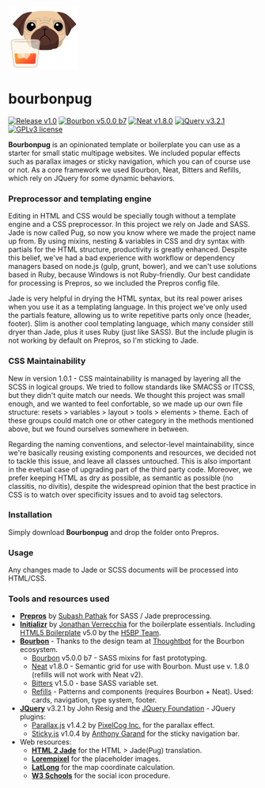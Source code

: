 [<img src="https://github.com/pixelminds/bourbonpug/blob/master/bourbonpug_logo.png" alt="Bourbonpug logo">](https://github.com/pixelminds/bourbonpug)

# bourbonpug
[![Release v1.0](https://img.shields.io/badge/release-v1.0.125-orange.svg)](https://github.com/pixelminds/bourbonpug) [![Bourbon v5.0.0 b7](https://img.shields.io/badge/bourbon-v5.0.0%20b7-red.svg)](http://bourbon.io/) [![Neat v1.8.0](https://img.shields.io/badge/neat-v1.8.0-blue.svg)](https://github.com/thoughtbot/neat/tree/neat-1.8.0-node-sass) [![jQuery v3.2.1](https://img.shields.io/badge/jquery-v3.2.1-green.svg)](https://jquery.com/) [![GPLv3 license](https://img.shields.io/badge/license-GPLv3-blue.svg)](https://www.gnu.org/licenses/gpl-3.0.txt) 

**Bourbonpug** is an opinionated template or boilerplate you can use as a starter for small static multipage websites. We included popular effects such as parallax images or sticky navigation, which you can of course use or not. As a core framework we used Bourbon, Neat, Bitters and Refills, which rely on JQuery for some dynamic behaviors. 
### Preprocessor and templating engine
Editing in HTML and CSS would be specially tough without a template engine and a CSS preprocessor. In this project we rely on Jade and SASS. Jade is now called Pug, so now you know where we made the project name up from. By using mixins, nesting & variables in CSS and dry syntax with partials for the HTML structure, productivity is greatly enhanced. Despite this belief, we've had a bad experience with workflow or dependency managers based on node.js (gulp, grunt, bower), and we can't use solutions based in Ruby, because Windows is not Ruby-friendly. Our best candidate for processing is Prepros, so we included the Prepros config file.

Jade is very helpful in drying the HTML syntax, but its real power arises when you use it as a templating language. In this project we've only used the partials feature, allowing us to write repetitive parts only once (header, footer). Slim is another cool templating language, which many consider still dryer than Jade, plus it uses Ruby (just like SASS). But the include plugin is not working by default on Prepros, so I'm sticking to Jade.
### CSS Maintainability
New in version 1.0.1 - CSS maintainability is managed by layering all the SCSS in logical groups. We tried to follow standards like SMACSS or ITCSS, but they didn't quite match our needs. We thought this project was small enough, and we wanted to feel confortable, so we made up our own file structure: resets > variables > layout > tools > elements > theme. Each of these groups could match one or other category in the methods mentioned above, but we found ourselves somewhere in between.

Regarding the naming conventions, and selector-level maintainability, since we're basically reusing existing components and resources, we decided not to tackle this issue, and leave all classes untouched. This is also important in the evetual case of upgrading part of the third party code. Moreover, we prefer keeping HTML as dry as possible, as semantic as possible (no classitis, no divitis), despite the widespread opinion that the best practice in CSS is to watch over specificity issues and to avoid tag selectors.
### Installation
Simply download **Bourbonpug** and drop the folder onto Prepros. 
### Usage
Any changes made to Jade or SCSS documents will be processed into HTML/CSS.
### Tools and resources used
* [**Prepros**](https://prepros.io/) by [Subash Pathak](https://github.com/Subash) for SASS / Jade preprocessing.
* [**Initializr**](http://www.initializr.com/) by [Jonathan Verrecchia](http://verekia.com/) for the boilerplate essentials. Including [HTML5 Boilerplate](https://html5boilerplate.com/) v5.0 by the [H5BP Team](https://github.com/h5bp).
* [**Bourbon**](http://bourbon.io) - Thanks to the design team at [Thoughtbot](http://thoughtbot.com/) for the Bourbon ecosystem.
  * [Bourbon](https://github.com/thoughtbot/bourbon) v5.0.0 b7 - SASS mixins for fast prototyping.
  * [Neat](https://github.com/thoughtbot/neat) v1.8.0 - Semantic grid for use with Bourbon. Must use v. 1.8.0 (refills will not work with Neat v2).
  * [Bitters](https://github.com/thoughtbot/bitters) v1.5.0 - base SASS variable set.
  * [Refills](http://refills.bourbon.io/) - Patterns and components (requires Bourbon + Neat). Used: cards, navigation, type system, footer.
* [**JQuery**](https://code.jquery.com/jquery-3.2.1.min.js) v3.2.1 by John Resig and the [JQuery Foundation](https://jquery.org/team/) - JQuery plugins:
  * [Parallax.js](http://pixelcog.github.io/parallax.js/) v1.4.2 by [PixelCog Inc.](http://pixelcog.com/about/) for the parallax effect.
  * [Sticky.js](http://stickyjs.com/) v1.0.4 by [Anthony Garand](http://anthonygarand.com/) for the sticky navigation bar.
* Web resources:
  * [**HTML 2 Jade**](http://html2jade.org/) for the HTML > Jade(Pug) translation.
  * [**Lorempixel**](http://lorempixel.com/) for the placeholder images.
  * [**LatLong**](http://www.latlong.net/) for the map coordinate calculation.
  * [**W3 Schools**](https://www.w3schools.com/icons/default.asp) for the social icon procedure.
